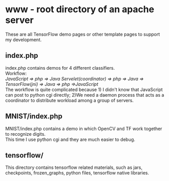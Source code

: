 # www - root directory of an apache server
These are all TensorFlow demo pages or other template pages to support my development. 
## index.php 
index.php contains demos for 4 different classifiers.  
Workflow:\
*JavaScript => php => Java Servelet(coordinator) => php => Java => TensorFlow(jni) => Java => php =>JavaScript*\
The workflow is quite complicated because 1) I didn't know that JavaScript can post to python cgi directly; 2)We need a daemon 
process that acts as a coordinator to distribute workload among a group of servers. 
## MNIST/index.php 
MNIST/index.php contains a demo in which OpenCV and TF work together to recognize digits.\
This time I use python cgi and they are much easier to debug. 
## tensorflow/
This directory contains tensorflow related materials, such as jars, checkpoints, frozen_graphs, python files, tensorflow native libraries. 